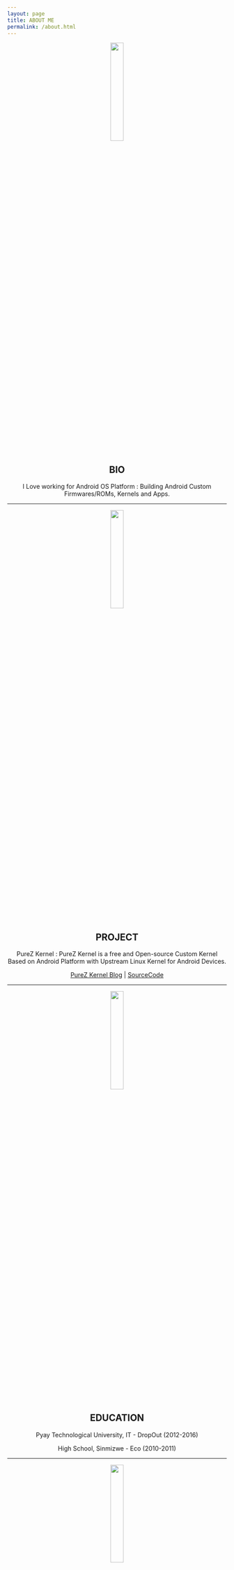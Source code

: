```yaml
---
layout: page
title: ABOUT ME
permalink: /about.html
---
```


<p align="center"> 
  <img src="https://s20.postimg.cc/g9j3jkr8t/about-me.png" width="24%" height="24%" /> 
</p>
<h2 align="center">BIO</h2>
<p align="center">
  I Love working for Android OS Platform : Building Android Custom Firmwares/ROMs, Kernels and Apps.
</p>

---

<p align="center"> 
  <img src="https://s20.postimg.cc/lie7on02l/purez.png" width="24%" height="24%" /> 
</p>
<h2 align="center">PROJECT</h2>
<p align="center">PureZ Kernel : PureZ Kernel is a free and Open-source Custom Kernel Based on Android Platform with Upstream Linux Kernel for Android Devices.</p>
<p align="center">
 <a href="https://purez-kernel.github.io">PureZ Kernel Blog</a> | <a href="https://github.com/purez-kernel">SourceCode</a>
</p>

---

<p align="center"> 
  <img src="http://www.forsythunitedway.org/wp-content/uploads/2015/08/education-icon.png" width="24%" height="24%" /> 
</p>
<h2 align="center">EDUCATION</h2>
<p align="center">Pyay Technological University, IT - DropOut (2012-2016)</p>
<p align="center">High School, Sinmizwe - Eco (2010-2011)</p>

---

<p align="center"> 
  <img src="https://s20.postimg.cc/bintf8y25/works.png" width="24%" height="24%" /> 
</p>
<h2 align="center">WORKS</h2>
<p align="center">
  <a href="https://github.com/purez-kernel">Project Maintianer @PureZ Kernel</a>
</p>

---

<p align="center"> 
  <img src="https://s20.postimg.cc/bp6kfwg7x/interest.png" width="24%" height="24%" /> 
</p>
<h2 align="center">INTERESTS</h2>
<p align="center">Android OS/Kernel, Linux, Embedded/Android OS and App Development, Photography, Music, Game Playing, Sharing and Writing Articles.</p>

